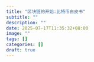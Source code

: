 ```yaml
---
title: "区块链的开始:比特币白皮书"
subtitle: ""
description: ""
date: 2025-07-17T11:35:32+08:00
image: ""
tags: []
categories: []
draft: true
---
```

